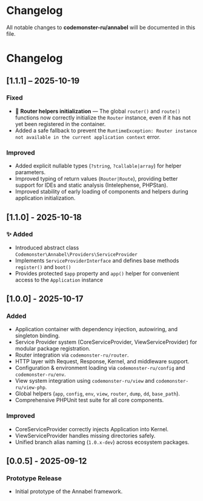# Changelog

All notable changes to **codemonster-ru/annabel** will be documented in this file.

# Changelog

## [1.1.1] – 2025-10-19

### Fixed

-   🧩 **Router helpers initialization** — The global `router()` and `route()` functions now correctly initialize the `Router` instance, even if it has not yet been registered in the container.
-   Added a safe fallback to prevent the `RuntimeException: Router instance not available in the current application context` error.

### Improved

-   Added explicit nullable types (`?string`, `?callable|array`) for helper parameters.
-   Improved typing of return values ​​(`Router|Route`), providing better support for IDEs and static analysis (Intelephense, PHPStan).
-   Improved stability of early loading of components and helpers during application initialization.

## [1.1.0] - 2025-10-18

### ✨ Added

-   Introduced abstract class `Codemonster\Annabel\Providers\ServiceProvider`
-   Implements `ServiceProviderInterface` and defines base methods `register()` and `boot()`
-   Provides protected `$app` property and `app()` helper for convenient access to the `Application` instance

## [1.0.0] - 2025-10-17

### Added

-   Application container with dependency injection, autowiring, and singleton binding.
-   Service Provider system (CoreServiceProvider, ViewServiceProvider) for modular package registration.
-   Router integration via `codemonster-ru/router`.
-   HTTP layer with Request, Response, Kernel, and middleware support.
-   Configuration & environment loading via `codemonster-ru/config` and `codemonster-ru/env`.
-   View system integration using `codemonster-ru/view` and `codemonster-ru/view-php`.
-   Global helpers (`app`, `config`, `env`, `view`, `router`, `dump`, `dd`, `base_path`).
-   Comprehensive PHPUnit test suite for all core components.

### Improved

-   CoreServiceProvider correctly injects Application into Kernel.
-   ViewServiceProvider handles missing directories safely.
-   Unified branch alias naming (`1.0.x-dev`) across ecosystem packages.

## [0.0.5] - 2025-09-12

### Prototype Release

-   Initial prototype of the Annabel framework.
